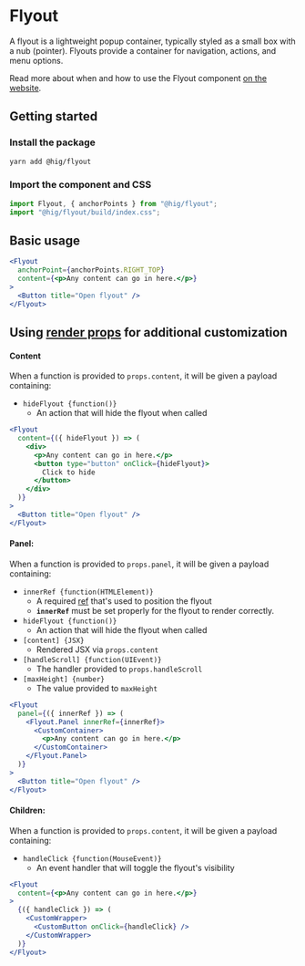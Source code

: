 # Flyout

A flyout is a lightweight popup container, typically styled as a small box with a nub (pointer). Flyouts provide a container for navigation, actions, and menu options.

Read more about when and how to use the Flyout component [on the website](https://hig.autodesk.com/web/components/flyouts).

## Getting started

### Install the package

```bash
yarn add @hig/flyout
```

### Import the component and CSS

```js
import Flyout, { anchorPoints } from "@hig/flyout";
import "@hig/flyout/build/index.css";
```

## Basic usage

```jsx
<Flyout
  anchorPoint={anchorPoints.RIGHT_TOP}
  content={<p>Any content can go in here.</p>}
>
  <Button title="Open flyout" />
</Flyout>
```

## Using [render props][] for additional customization

[render props]: https://reactjs.org/docs/render-props.html

#### Content

When a function is provided to `props.content`, it will be given a payload containing:

* `hideFlyout {function()}`
    - An action that will hide the flyout when called

```jsx
<Flyout
  content={({ hideFlyout }) => (
    <div>
      <p>Any content can go in here.</p>
      <button type="button" onClick={hideFlyout}>
        Click to hide
      </button>
    </div>
  )}
>
  <Button title="Open flyout" />
</Flyout>
```

#### Panel:

When a function is provided to `props.panel`, it will be given a payload containing:

* `innerRef {function(HTMLElement)}`
    - A required [ref][] that's used to position the flyout
    - **`innerRef`** must be set properly for the flyout to render correctly.
* `hideFlyout {function()}`
    - An action that will hide the flyout when called
* `[content] {JSX}`
    - Rendered JSX via `props.content`
* `[handleScroll] {function(UIEvent)}`
    - The handler provided to `props.handleScroll`
* `[maxHeight] {number}`
    - The value provided to `maxHeight`

[ref]: https://reactjs.org/docs/refs-and-the-dom.html

```jsx
<Flyout
  panel={({ innerRef }) => (
    <Flyout.Panel innerRef={innerRef}>
      <CustomContainer>
        <p>Any content can go in here.</p>
      </CustomContainer>
    </Flyout.Panel>
  )}
>
  <Button title="Open flyout" />
</Flyout>
```

#### Children:

When a function is provided to `props.content`, it will be given a payload containing:

* `handleClick {function(MouseEvent)}`
    - An event handler that will toggle the flyout's visibility

```jsx
<Flyout
  content={<p>Any content can go in here.</p>}
>
  {({ handleClick }) => (
    <CustomWrapper>
      <CustomButton onClick={handleClick} />
    </CustomWrapper>
  )}
</Flyout>
```
